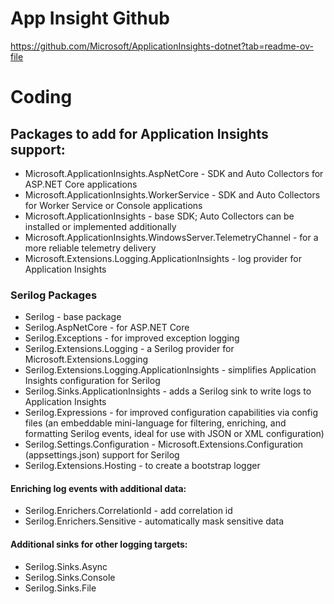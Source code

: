 # App Insight Github

https://github.com/Microsoft/ApplicationInsights-dotnet?tab=readme-ov-file

# Coding

## Packages to add for Application Insights support:

- Microsoft.ApplicationInsights.AspNetCore - SDK and Auto Collectors for ASP.NET Core applications
- Microsoft.ApplicationInsights.WorkerService - SDK and Auto Collectors for Worker Service or Console applications
- Microsoft.ApplicationInsights - base SDK; Auto Collectors can be installed or implemented additionally
- Microsoft.ApplicationInsights.WindowsServer.TelemetryChannel - for a more reliable telemetry delivery
- Microsoft.Extensions.Logging.ApplicationInsights - log provider for Application Insights

### Serilog Packages

- Serilog - base package
- Serilog.AspNetCore - for ASP.NET Core
- Serilog.Exceptions - for improved exception logging
- Serilog.Extensions.Logging - a Serilog provider for Microsoft.Extensions.Logging
- Serilog.Extensions.Logging.ApplicationInsights - simplifies Application Insights configuration for Serilog
- Serilog.Sinks.ApplicationInsights - adds a Serilog sink to write logs to Application Insights
- Serilog.Expressions - for improved configuration capabilities via config files (an embeddable mini-language for filtering, enriching, and formatting Serilog events, ideal for use with JSON or XML configuration)
- Serilog.Settings.Configuration - Microsoft.Extensions.Configuration (appsettings.json) support for Serilog
- Serilog.Extensions.Hosting - to create a bootstrap logger

#### Enriching log events with additional data:

- Serilog.Enrichers.CorrelationId - add correlation id
- Serilog.Enrichers.Sensitive - automatically mask sensitive data

#### Additional sinks for other logging targets:

- Serilog.Sinks.Async
- Serilog.Sinks.Console
- Serilog.Sinks.File
